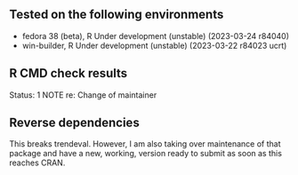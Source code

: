 ## Tested on the following environments
* fedora 38 (beta), R Under development (unstable) (2023-03-24 r84040)
* win-builder, R Under development (unstable) (2023-03-22 r84023 ucrt)

## R CMD check results
Status: 1 NOTE re: Change of maintainer

## Reverse dependencies
This breaks trendeval. However, I am also taking over maintenance of that
package and have a new, working, version ready to submit as soon as this reaches
CRAN.
